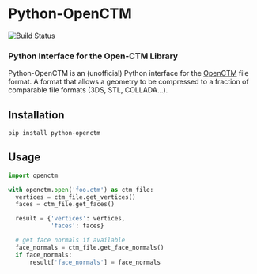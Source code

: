 Python-OpenCTM
==============
[![Build Status](https://travis-ci.org/lejafar/Python-OpenCTM.svg?branch=master)](https://travis-ci.org/lejafar/Python-OpenCTM)
### Python Interface for the Open-CTM Library

Python-OpenCTM is an (unofficial) Python interface for the [OpenCTM](https://github.com/Danny02/OpenCTM) file format. A format that allows a geometry to be compressed to a fraction of comparable file formats (3DS, STL, COLLADA...).

## Installation

```shell
pip install python-openctm
```

## Usage

```python
import openctm

with openctm.open('foo.ctm') as ctm_file:
  vertices = ctm_file.get_vertices()
  faces = ctm_file.get_faces()

  result = {'vertices': vertices,
            'faces': faces}

  # get face normals if available
  face_normals = ctm_file.get_face_normals()
  if face_normals:
      result['face_normals'] = face_normals
```
